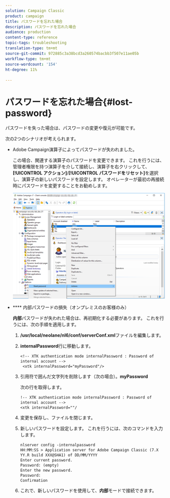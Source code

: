 ```yaml
---
solution: Campaign Classic
product: campaign
title: パスワードを忘れた場合
description: パスワードを忘れた場合
audience: production
content-type: reference
topic-tags: troubleshooting
translation-type: tm+mt
source-git-commit: 972885c3a38bcd3a260574bacbb3f507e11ae05b
workflow-type: tm+mt
source-wordcount: '154'
ht-degree: 11%

---
```



# パスワードを忘れた場合{#lost-password}

パスワードを失った場合は、パスワードの変更や復元が可能です。

次の2つのシナリオが考えられます。

* Adobe Campaign演算子によってパスワードが失われました。

   この場合、関連する演算子のパスワードを変更できます。 これを行うには、管理者権限を持つ演算子を介して接続し、演算子を右クリックして、**[!UICONTROL アクション]**/**[!UICONTROL パスワードをリセット]**&#x200B;を選択し、演算子の新しいパスワードを設定します。 オペレーターが最初の再接続時にパスワードを変更することをお勧めします。

   ![](assets/operator-passwd.png)

* **** 内部パスワードの損失（オンプレミスのお客様のみ）

   **内部**&#x200B;パスワードが失われた場合は、再初期化する必要があります。 これを行うには、次の手順を適用します。

   1. **/usr/local/neolane/nl6/conf/serverConf.xml**&#x200B;ファイルを編集します。
   1. **internalPassword**&#x200B;行に移動します。

      ```
      <!-- XTK authentication mode internalPassword : Password of internal account -->
       <xtk internalPassword="myPassword"/>
      ```

   1. 引用符で囲んだ文字列を削除します（次の場合）。**myPassword**

      次の行を取得します。

      ```
      !-- XTK authentication mode internalPassword : Password of internal account -->
      <xtk internalPassword=""/
      ```

   1. 変更を保存し、ファイルを閉じます。
   1. 新しいパスワードを設定します。 これを行うには、次のコマンドを入力します。

      ```
      nlserver config -internalpassword
      HH:MM:SS > Application server for Adobe Campaign Classic (7.X YY.R build XXX@SHA1) of DD/MM/YYYY
      Enter current password.
      Password: (empty)
      Enter the new password.
      Password: 
      Confirmation 
      ```

   1. これで、新しいパスワードを使用して、**内部**&#x200B;モードで接続できます。

